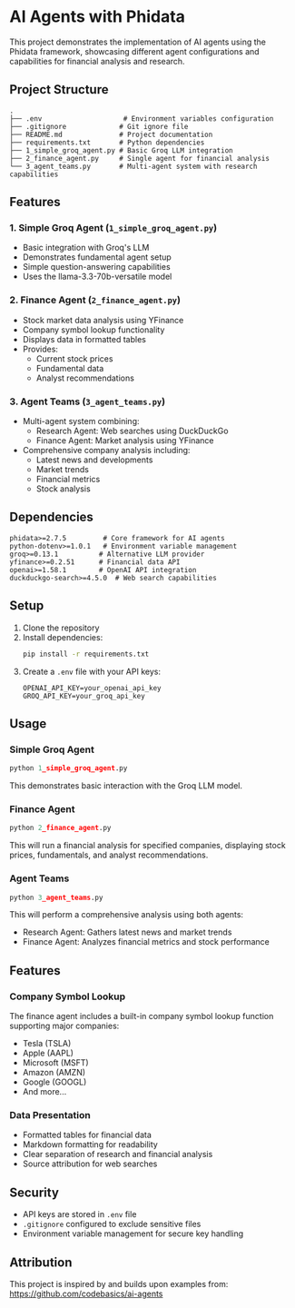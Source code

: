# AI Agents with Phidata

This project demonstrates the implementation of AI agents using the Phidata framework, showcasing different agent configurations and capabilities for financial analysis and research.

## Project Structure

```
.
├── .env                    # Environment variables configuration
├── .gitignore             # Git ignore file
├── README.md              # Project documentation
├── requirements.txt       # Python dependencies
├── 1_simple_groq_agent.py # Basic Groq LLM integration
├── 2_finance_agent.py     # Single agent for financial analysis
└── 3_agent_teams.py       # Multi-agent system with research capabilities
```

## Features

### 1. Simple Groq Agent (`1_simple_groq_agent.py`)
- Basic integration with Groq's LLM
- Demonstrates fundamental agent setup
- Simple question-answering capabilities
- Uses the llama-3.3-70b-versatile model

### 2. Finance Agent (`2_finance_agent.py`)
- Stock market data analysis using YFinance
- Company symbol lookup functionality
- Displays data in formatted tables
- Provides:
  - Current stock prices
  - Fundamental data
  - Analyst recommendations

### 3. Agent Teams (`3_agent_teams.py`)
- Multi-agent system combining:
  - Research Agent: Web searches using DuckDuckGo
  - Finance Agent: Market analysis using YFinance
- Comprehensive company analysis including:
  - Latest news and developments
  - Market trends
  - Financial metrics
  - Stock analysis

## Dependencies

```
phidata>=2.7.5         # Core framework for AI agents
python-dotenv>=1.0.1   # Environment variable management
groq>=0.13.1          # Alternative LLM provider
yfinance>=0.2.51      # Financial data API
openai>=1.58.1        # OpenAI API integration
duckduckgo-search>=4.5.0  # Web search capabilities
```

## Setup

1. Clone the repository
2. Install dependencies:
   ```bash
   pip install -r requirements.txt
   ```
3. Create a `.env` file with your API keys:
   ```
   OPENAI_API_KEY=your_openai_api_key
   GROQ_API_KEY=your_groq_api_key
   ```

## Usage

### Simple Groq Agent
```python
python 1_simple_groq_agent.py
```
This demonstrates basic interaction with the Groq LLM model.

### Finance Agent
```python
python 2_finance_agent.py
```
This will run a financial analysis for specified companies, displaying stock prices, fundamentals, and analyst recommendations.

### Agent Teams
```python
python 3_agent_teams.py
```
This will perform a comprehensive analysis using both agents:
- Research Agent: Gathers latest news and market trends
- Finance Agent: Analyzes financial metrics and stock performance

## Features

### Company Symbol Lookup
The finance agent includes a built-in company symbol lookup function supporting major companies:
- Tesla (TSLA)
- Apple (AAPL)
- Microsoft (MSFT)
- Amazon (AMZN)
- Google (GOOGL)
- And more...

### Data Presentation
- Formatted tables for financial data
- Markdown formatting for readability
- Clear separation of research and financial analysis
- Source attribution for web searches

## Security

- API keys are stored in `.env` file
- `.gitignore` configured to exclude sensitive files
- Environment variable management for secure key handling

## Attribution

This project is inspired by and builds upon examples from:
https://github.com/codebasics/ai-agents